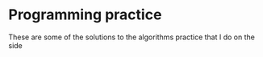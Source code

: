 # Programming practice
These are some of the solutions to the algorithms practice that I do on the side

